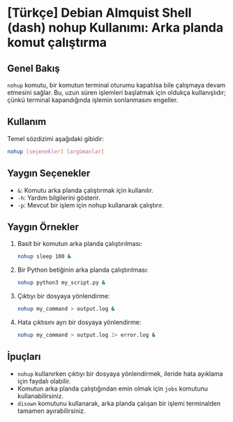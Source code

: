 # [Türkçe] Debian Almquist Shell (dash) nohup Kullanımı: Arka planda komut çalıştırma

## Genel Bakış
`nohup` komutu, bir komutun terminal oturumu kapatılsa bile çalışmaya devam etmesini sağlar. Bu, uzun süren işlemleri başlatmak için oldukça kullanışlıdır; çünkü terminal kapandığında işlemin sonlanmasını engeller.

## Kullanım
Temel sözdizimi aşağıdaki gibidir:

```bash
nohup [seçenekler] [argümanlar]
```

## Yaygın Seçenekler
- `&`: Komutu arka planda çalıştırmak için kullanılır.
- `-h`: Yardım bilgilerini gösterir.
- `-p`: Mevcut bir işlem için nohup kullanarak çalıştırır.

## Yaygın Örnekler
1. Basit bir komutun arka planda çalıştırılması:
   ```bash
   nohup sleep 100 &
   ```

2. Bir Python betiğinin arka planda çalıştırılması:
   ```bash
   nohup python3 my_script.py &
   ```

3. Çıktıyı bir dosyaya yönlendirme:
   ```bash
   nohup my_command > output.log &
   ```

4. Hata çıktısını ayrı bir dosyaya yönlendirme:
   ```bash
   nohup my_command > output.log 2> error.log &
   ```

## İpuçları
- `nohup` kullanırken çıktıyı bir dosyaya yönlendirmek, ileride hata ayıklama için faydalı olabilir.
- Komutun arka planda çalıştığından emin olmak için `jobs` komutunu kullanabilirsiniz.
- `disown` komutunu kullanarak, arka planda çalışan bir işlemi terminalden tamamen ayırabilirsiniz.